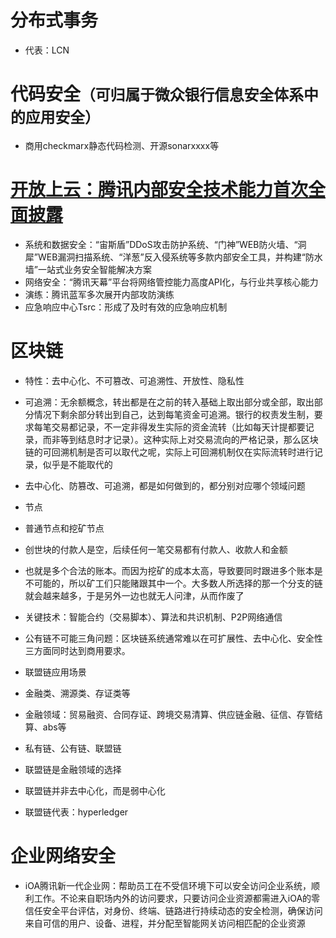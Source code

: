 # 分布式事务
* 代表：LCN

# 代码安全`（可归属于微众银行信息安全体系中的应用安全）`
  * 商用checkmarx静态代码检测、开源sonarxxxx等
# [开放上云：腾讯内部安全技术能力首次全面披露](https://view.inews.qq.com/a/TEC2019052200839900?openid=o04IBAPZQMacrq_ZVgegIX9wGDqo&key=bc312901113155af0ba58694981f7452f4bd77ba5fba4962e14036854e36ac45bb4b68bc1a1e800146afbf1b492ddf2352059a6505fac98f03a7415422f548bd57a0650f1afe63699b48f8e2b32ead31&version=2700043b&devicetype=android-27&wuid=oDdoCt-wTgEOk8eEXI-5RyEIDOSw&cv=0x2700043b&dt=2&lang=zh_CN&pass_ticket=7+nKIdrUK5InuNeon4+NHRA5IvvN4HOpP12+WLU+JXCg3UQYS3/a3MOq8cGlAKBY&sharer=o04IBANVKfGc8eUbBeerB0xJGRmA&uid=&shareto=&from=timeline)
  * 系统和数据安全：“宙斯盾”DDoS攻击防护系统、“门神”WEB防火墙、“洞犀”WEB漏洞扫描系统、“洋葱”反入侵系统等多款内部安全工具，并构建“防水墙”一站式业务安全智能解决方案
  * 网络安全：“腾讯天幕”平台将网络管控能力高度API化，与行业共享核心能力
  * 演练：腾讯蓝军多次展开内部攻防演练
  * 应急响应中心Tsrc：形成了及时有效的应急响应机制

# 区块链
* 特性：去中心化、不可篡改、可追溯性、开放性、隐私性
 * 可追溯：无余额概念，转出都是在之前的转入基础上取出部分或全部，取出部分情况下剩余部分转出到自己，达到每笔资金可追溯。银行的权责发生制，要求每笔交易都记录，不一定非得发生实际的资金流转（比如每天计提都要记录，而非等到结息时才记录）。这种实际上对交易流向的严格记录，那么区块链的可回溯机制是否可以取代之呢，实际上可回溯机制仅在实际流转时进行记录，似乎是不能取代的
 * 去中心化、防篡改、可追溯，都是如何做到的，都分别对应哪个领域问题
* 节点
 * 普通节点和挖矿节点
 * 创世块的付款人是空，后续任何一笔交易都有付款人、收款人和金额
* 也就是多个合法的账本。而因为挖矿的成本太高，导致要同时跟进多个账本是不可能的，所以矿工们只能赌跟其中一个。大多数人所选择的那一个分支的链就会越来越多，于是另外一边也就无人问津，从而作废了

* 关键技术：智能合约（交易脚本）、算法和共识机制、P2P网络通信
* 公有链不可能三角问题：区块链系统通常难以在可扩展性、去中心化、安全性三方面同时达到商用要求。
* 联盟链应用场景
* 金融类、溯源类、存证类等
 * 金融领域：贸易融资、合同存证、跨境交易清算、供应链金融、征信、存管结算、abs等

* 私有链、公有链、联盟链
 * 联盟链是金融领域的选择
 * 联盟链并非去中心化，而是弱中心化
 * 联盟链代表：hyperledger
# 企业网络安全
  * iOA腾讯新一代企业网：帮助员工在不受信环境下可以安全访问企业系统，顺利工作。不论来自职场内外的访问要求，只要访问企业资源都需进入iOA的零信任安全平台评估，对身份、终端、链路进行持续动态的安全检测，确保访问来自可信的用户、设备、进程，并分配至智能网关访问相匹配的企业资源
